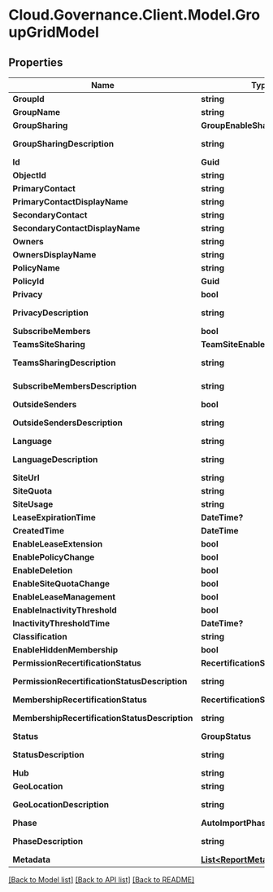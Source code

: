 # Cloud.Governance.Client.Model.GroupGridModel
## Properties

Name | Type | Description | Notes
------------ | ------------- | ------------- | -------------
**GroupId** | **string** |  | [optional] 
**GroupName** | **string** |  | [optional] 
**GroupSharing** | **GroupEnableSharingStatus** |  | [optional] 
**GroupSharingDescription** | **string** |  | [optional] [readonly] 
**Id** | **Guid** |  | [optional] 
**ObjectId** | **string** |  | [optional] 
**PrimaryContact** | **string** |  | [optional] 
**PrimaryContactDisplayName** | **string** |  | [optional] 
**SecondaryContact** | **string** |  | [optional] 
**SecondaryContactDisplayName** | **string** |  | [optional] 
**Owners** | **string** |  | [optional] 
**OwnersDisplayName** | **string** |  | [optional] 
**PolicyName** | **string** |  | [optional] 
**PolicyId** | **Guid** |  | [optional] 
**Privacy** | **bool** |  | [optional] 
**PrivacyDescription** | **string** |  | [optional] [readonly] 
**SubscribeMembers** | **bool** |  | [optional] 
**TeamsSiteSharing** | **TeamSiteEnableSharingStatus** |  | [optional] 
**TeamsSharingDescription** | **string** |  | [optional] [readonly] 
**SubscribeMembersDescription** | **string** |  | [optional] [readonly] 
**OutsideSenders** | **bool** |  | [optional] 
**OutsideSendersDescription** | **string** |  | [optional] [readonly] 
**Language** | **string** |  | [optional] 
**LanguageDescription** | **string** |  | [optional] [readonly] 
**SiteUrl** | **string** |  | [optional] 
**SiteQuota** | **string** |  | [optional] 
**SiteUsage** | **string** |  | [optional] 
**LeaseExpirationTime** | **DateTime?** |  | [optional] 
**CreatedTime** | **DateTime** |  | [optional] 
**EnableLeaseExtension** | **bool** |  | [optional] 
**EnablePolicyChange** | **bool** |  | [optional] 
**EnableDeletion** | **bool** |  | [optional] 
**EnableSiteQuotaChange** | **bool** |  | [optional] 
**EnableLeaseManagement** | **bool** |  | [optional] 
**EnableInactivityThreshold** | **bool** |  | [optional] 
**InactivityThresholdTime** | **DateTime?** |  | [optional] 
**Classification** | **string** |  | [optional] 
**EnableHiddenMembership** | **bool** |  | [optional] 
**PermissionRecertificationStatus** | **RecertificationStatus** |  | [optional] 
**PermissionRecertificationStatusDescription** | **string** |  | [optional] [readonly] 
**MembershipRecertificationStatus** | **RecertificationStatus** |  | [optional] 
**MembershipRecertificationStatusDescription** | **string** |  | [optional] [readonly] 
**Status** | **GroupStatus** |  | [optional] 
**StatusDescription** | **string** |  | [optional] [readonly] 
**Hub** | **string** |  | [optional] 
**GeoLocation** | **string** |  | [optional] 
**GeoLocationDescription** | **string** |  | [optional] [readonly] 
**Phase** | **AutoImportPhase** |  | [optional] 
**PhaseDescription** | **string** |  | [optional] [readonly] 
**Metadata** | [**List&lt;ReportMetadata&gt;**](ReportMetadata.md) |  | [optional] 

[[Back to Model list]](../README.md#documentation-for-models) [[Back to API list]](../README.md#documentation-for-api-endpoints) [[Back to README]](../README.md)

